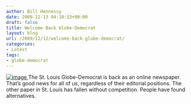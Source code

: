 ```yaml
---
author: Bill Hennessy
date: 2009-12-13 04:10:13+00:00
draft: false
title: Welcome Back Globe-Democrat
layout: blog
url: /2009/12/12/welcome-back-globe-democrat/
categories:
- Latest
tags:
- globe-democrat
---
```


[![image](https://hennessysview.com/wp-content/uploads/2009/12/image1.png)
](https://www.globe-democrat.com/)The St. Louis Globe-Democrat is back as an online newspaper. That’s good news for all of us, regardless of their editorial positions. The other paper in St. Louis has fallen without competition. People have found alternatives.
